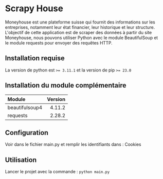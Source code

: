 # Scrapy House

Moneyhouse est une plateforme suisse qui fournit des informations sur les entreprises, notamment leur état financier,
leur historique et leur structure. <br>L'objectif de cette application est de scraper des données à partir du site Moneyhouse, 
nous pouvons utiliser Python avec le module BeautifulSoup et le module requests pour envoyer des requêtes HTTP.



## Installation requise

La version de python est ```>= 3.11.1``` et la version de pip ```>= 23.0```

## Installation du module complémentaire

| Module          |   Version |
|:----------------|----------:|
| beautifulsoup4  |    4.11.2 | 
| requests	       |    2.28.2 |   

## Configuration 

Voir dans le fichier main.py et remplir les identifiants dans : Cookies

## Utilisation 

Lancer le projet avec la commande : ```python main.py```




